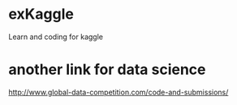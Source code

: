# exKaggle
Learn and coding for kaggle
# another link for data science
http://www.global-data-competition.com/code-and-submissions/